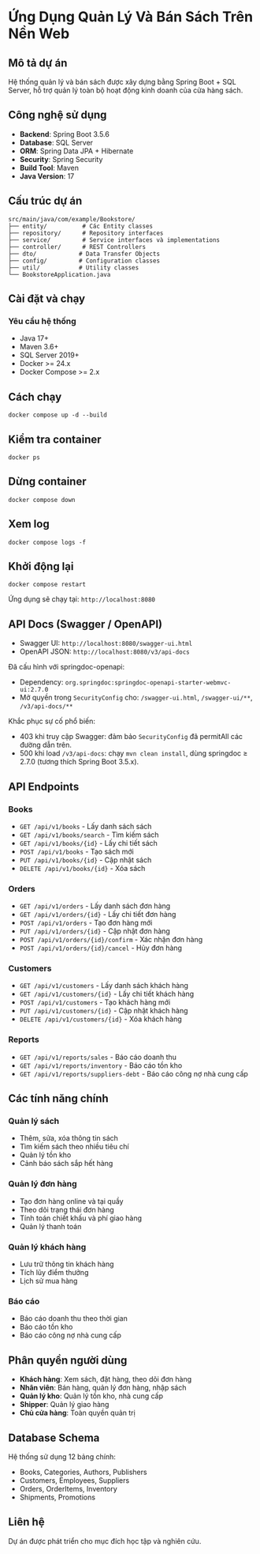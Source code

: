 # Ứng Dụng Quản Lý Và Bán Sách Trên Nền Web

## Mô tả dự án

Hệ thống quản lý và bán sách được xây dựng bằng Spring Boot + SQL Server, hỗ trợ quản lý toàn bộ hoạt động kinh doanh của cửa hàng sách.

## Công nghệ sử dụng

- **Backend**: Spring Boot 3.5.6
- **Database**: SQL Server
- **ORM**: Spring Data JPA + Hibernate
- **Security**: Spring Security
- **Build Tool**: Maven
- **Java Version**: 17

## Cấu trúc dự án

```
src/main/java/com/example/Bookstore/
├── entity/          # Các Entity classes
├── repository/      # Repository interfaces
├── service/         # Service interfaces và implementations
├── controller/      # REST Controllers
├── dto/            # Data Transfer Objects
├── config/         # Configuration classes
├── util/           # Utility classes
└── BookstoreApplication.java
```

## Cài đặt và chạy

### Yêu cầu hệ thống

- Java 17+
- Maven 3.6+
- SQL Server 2019+
- Docker >= 24.x
- Docker Compose >= 2.x

## Cách chạy

```
docker compose up -d --build
```

## Kiểm tra container

```
docker ps
```

## Dừng container

```
docker compose down
```

## Xem log

```
docker compose logs -f
```

## Khởi động lại

```
docker compose restart
```

Ứng dụng sẽ chạy tại: `http://localhost:8080`

## API Docs (Swagger / OpenAPI)

- Swagger UI: `http://localhost:8080/swagger-ui.html`
- OpenAPI JSON: `http://localhost:8080/v3/api-docs`

Đã cấu hình với springdoc-openapi:

- Dependency: `org.springdoc:springdoc-openapi-starter-webmvc-ui:2.7.0`
- Mở quyền trong `SecurityConfig` cho: `/swagger-ui.html`, `/swagger-ui/**`, `/v3/api-docs/**`

Khắc phục sự cố phổ biến:

- 403 khi truy cập Swagger: đảm bảo `SecurityConfig` đã permitAll các đường dẫn trên.
- 500 khi load `/v3/api-docs`: chạy `mvn clean install`, dùng springdoc ≥ 2.7.0 (tương thích Spring Boot 3.5.x).

## API Endpoints

### Books

- `GET /api/v1/books` - Lấy danh sách sách
- `GET /api/v1/books/search` - Tìm kiếm sách
- `GET /api/v1/books/{id}` - Lấy chi tiết sách
- `POST /api/v1/books` - Tạo sách mới
- `PUT /api/v1/books/{id}` - Cập nhật sách
- `DELETE /api/v1/books/{id}` - Xóa sách

### Orders

- `GET /api/v1/orders` - Lấy danh sách đơn hàng
- `GET /api/v1/orders/{id}` - Lấy chi tiết đơn hàng
- `POST /api/v1/orders` - Tạo đơn hàng mới
- `PUT /api/v1/orders/{id}` - Cập nhật đơn hàng
- `POST /api/v1/orders/{id}/confirm` - Xác nhận đơn hàng
- `POST /api/v1/orders/{id}/cancel` - Hủy đơn hàng

### Customers

- `GET /api/v1/customers` - Lấy danh sách khách hàng
- `GET /api/v1/customers/{id}` - Lấy chi tiết khách hàng
- `POST /api/v1/customers` - Tạo khách hàng mới
- `PUT /api/v1/customers/{id}` - Cập nhật khách hàng
- `DELETE /api/v1/customers/{id}` - Xóa khách hàng

### Reports

- `GET /api/v1/reports/sales` - Báo cáo doanh thu
- `GET /api/v1/reports/inventory` - Báo cáo tồn kho
- `GET /api/v1/reports/suppliers-debt` - Báo cáo công nợ nhà cung cấp

## Các tính năng chính

### Quản lý sách

- Thêm, sửa, xóa thông tin sách
- Tìm kiếm sách theo nhiều tiêu chí
- Quản lý tồn kho
- Cảnh báo sách sắp hết hàng

### Quản lý đơn hàng

- Tạo đơn hàng online và tại quầy
- Theo dõi trạng thái đơn hàng
- Tính toán chiết khấu và phí giao hàng
- Quản lý thanh toán

### Quản lý khách hàng

- Lưu trữ thông tin khách hàng
- Tích lũy điểm thưởng
- Lịch sử mua hàng

### Báo cáo

- Báo cáo doanh thu theo thời gian
- Báo cáo tồn kho
- Báo cáo công nợ nhà cung cấp

## Phân quyền người dùng

- **Khách hàng**: Xem sách, đặt hàng, theo dõi đơn hàng
- **Nhân viên**: Bán hàng, quản lý đơn hàng, nhập sách
- **Quản lý kho**: Quản lý tồn kho, nhà cung cấp
- **Shipper**: Quản lý giao hàng
- **Chủ cửa hàng**: Toàn quyền quản trị

## Database Schema

Hệ thống sử dụng 12 bảng chính:

- Books, Categories, Authors, Publishers
- Customers, Employees, Suppliers
- Orders, OrderItems, Inventory
- Shipments, Promotions

## Liên hệ

Dự án được phát triển cho mục đích học tập và nghiên cứu.
